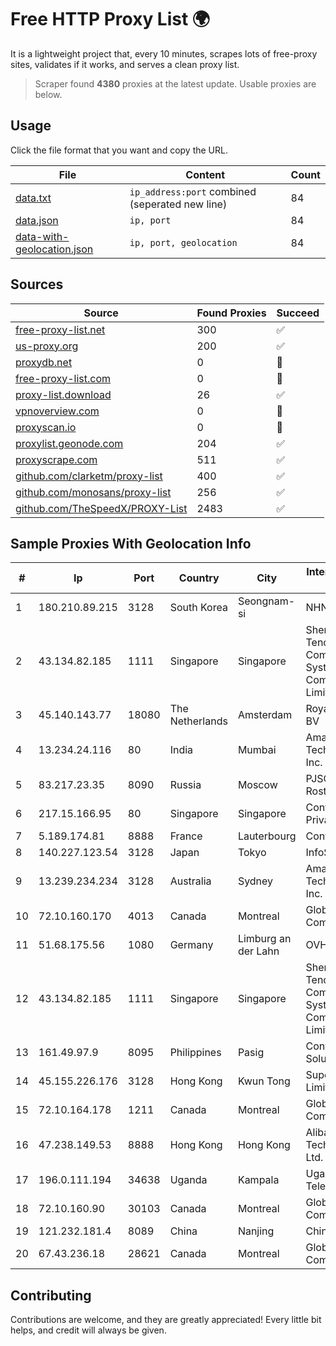 
# Free HTTP Proxy List 🌍

It is a lightweight project that, every 10 minutes, scrapes lots of free-proxy sites, validates if it works, and serves a clean proxy list.


> Scraper found **4380** proxies at the latest update. Usable proxies are below.

## Usage

Click the file format that you want and copy the URL.


|File|Content|Count|
|----|-------|-----|
|[data.txt](https://raw.githubusercontent.com/themiralay/Proxy-List-World/master/data.txt)|`ip_address:port` combined (seperated new line)|84|
|[data.json](https://raw.githubusercontent.com/themiralay/Proxy-List-World/master/data.json)|`ip, port`|84|
|[data-with-geolocation.json](https://raw.githubusercontent.com/themiralay/Proxy-List-World/master/data-with-geolocation.json)|`ip, port, geolocation`|84|

## Sources

|Source|Found Proxies|Succeed|
|------|-------------|-------|
|[free-proxy-list.net](https://free-proxy-list.net)|300|✅|
|[us-proxy.org](https://www.us-proxy.org)|200|✅|
|[proxydb.net](http://proxydb.net)|0|🚫|
|[free-proxy-list.com](https://free-proxy-list.com/?page=&port=&type%5B%5D=http&type%5B%5D=https&up_time=0&search=Search)|0|🚫|
|[proxy-list.download](https://www.proxy-list.download/HTTP)|26|✅|
|[vpnoverview.com](https://vpnoverview.com/privacy/anonymous-browsing/free-proxy-servers)|0|🚫|
|[proxyscan.io](https://www.proxyscan.io)|0|🚫|
|[proxylist.geonode.com](https://proxylist.geonode.com/api/proxy-list?limit=300&page=1&sort_by=lastChecked&sort_type=desc&protocols=http,https)|204|✅|
|[proxyscrape.com](https://api.proxyscrape.com/v2/?request=displayproxies&protocol=http&timeout=10000&country=all&ssl=all&anonymity=all)|511|✅|
|[github.com/clarketm/proxy-list](https://raw.githubusercontent.com/clarketm/proxy-list/master/proxy-list-raw.txt)|400|✅|
|[github.com/monosans/proxy-list](https://raw.githubusercontent.com/monosans/proxy-list/main/proxies/http.txt)|256|✅|
|[github.com/TheSpeedX/PROXY-List](https://raw.githubusercontent.com/TheSpeedX/PROXY-List/master/http.txt)|2483|✅|


## Sample Proxies With Geolocation Info

|#|Ip|Port|Country|City|Internet Service Provider|
|-|--|----|-------|----|-------------------------|
|1|180.210.89.215|3128|South Korea|Seongnam-si|NHNCLOUD|
|2|43.134.82.185|1111|Singapore|Singapore|Shenzhen Tencent Computer Systems Company Limited|
|3|45.140.143.77|18080|The Netherlands|Amsterdam|RoyaleHosting BV|
|4|13.234.24.116|80|India|Mumbai|Amazon Technologies Inc.|
|5|83.217.23.35|8090|Russia|Moscow|PJSC Rostelecom|
|6|217.15.166.95|80|Singapore|Singapore|Contabo Asia Private Limited|
|7|5.189.174.81|8888|France|Lauterbourg|Contabo GmbH|
|8|140.227.123.54|3128|Japan|Tokyo|InfoSphere|
|9|13.239.234.234|3128|Australia|Sydney|Amazon Technologies Inc.|
|10|72.10.160.170|4013|Canada|Montreal|GloboTech Communications|
|11|51.68.175.56|1080|Germany|Limburg an der Lahn|OVH SAS|
|12|43.134.82.185|1111|Singapore|Singapore|Shenzhen Tencent Computer Systems Company Limited|
|13|161.49.97.9|8095|Philippines|Pasig|Converge ICT Solution Inc|
|14|45.155.226.176|3128|Hong Kong|Kwun Tong|Superhub Limited|
|15|72.10.164.178|1211|Canada|Montreal|GloboTech Communications|
|16|47.238.149.53|8888|Hong Kong|Hong Kong|Alibaba (US) Technology Co., Ltd.|
|17|196.0.111.194|34638|Uganda|Kampala|Uganda Telecom Ltd|
|18|72.10.160.90|30103|Canada|Montreal|GloboTech Communications|
|19|121.232.181.4|8089|China|Nanjing|Chinanet|
|20|67.43.236.18|28621|Canada|Montreal|GloboTech Communications|



## Contributing

Contributions are welcome, and they are greatly appreciated! Every
little bit helps, and credit will always be given.

